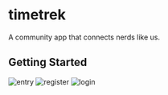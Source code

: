 # timetrek

A community app that connects nerds like us.

## Getting Started



![entry ](https://github.com/mejishnusuresh/timetrek/assets/159176018/04e81e8d-58bd-41db-8b9e-ebbbdf2235fd)
![register](https://github.com/mejishnusuresh/timetrek/assets/159176018/17ff0d0b-a82d-46da-84af-cbc7fc1d5010)
![login](https://github.com/mejishnusuresh/timetrek/assets/159176018/5425f2c8-f309-4fdb-a4f8-a2d6754559bb)
